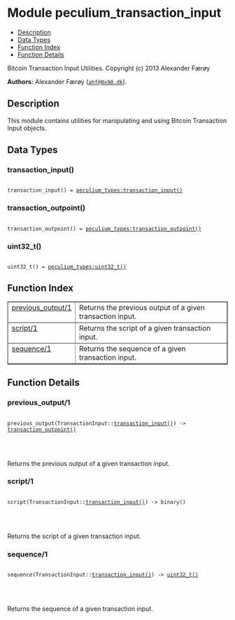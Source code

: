 

# Module peculium_transaction_input #
* [Description](#description)
* [Data Types](#types)
* [Function Index](#index)
* [Function Details](#functions)


Bitcoin Transaction Input Utilities.
Copyright (c)  2013 Alexander Færøy

__Authors:__ Alexander Færøy ([`ahf@0x90.dk`](mailto:ahf@0x90.dk)).
<a name="description"></a>

## Description ##
   This module contains utilities for manipulating and using Bitcoin
Transaction Input objects.
<a name="types"></a>

## Data Types ##




### <a name="type-transaction_input">transaction_input()</a> ###



<pre><code>
transaction_input() = <a href="peculium_types.md#type-transaction_input">peculium_types:transaction_input()</a>
</code></pre>





### <a name="type-transaction_outpoint">transaction_outpoint()</a> ###



<pre><code>
transaction_outpoint() = <a href="peculium_types.md#type-transaction_outpoint">peculium_types:transaction_outpoint()</a>
</code></pre>





### <a name="type-uint32_t">uint32_t()</a> ###



<pre><code>
uint32_t() = <a href="peculium_types.md#type-uint32_t">peculium_types:uint32_t()</a>
</code></pre>


<a name="index"></a>

## Function Index ##


<table width="100%" border="1" cellspacing="0" cellpadding="2" summary="function index"><tr><td valign="top"><a href="#previous_output-1">previous_output/1</a></td><td>Returns the previous output of a given transaction input.</td></tr><tr><td valign="top"><a href="#script-1">script/1</a></td><td>Returns the script of a given transaction input.</td></tr><tr><td valign="top"><a href="#sequence-1">sequence/1</a></td><td>Returns the sequence of a given transaction input.</td></tr></table>


<a name="functions"></a>

## Function Details ##

<a name="previous_output-1"></a>

### previous_output/1 ###


<pre><code>
previous_output(TransactionInput::<a href="#type-transaction_input">transaction_input()</a>) -&gt; <a href="#type-transaction_outpoint">transaction_outpoint()</a>
</code></pre>

<br></br>


Returns the previous output of a given transaction input.
<a name="script-1"></a>

### script/1 ###


<pre><code>
script(TransactionInput::<a href="#type-transaction_input">transaction_input()</a>) -&gt; binary()
</code></pre>

<br></br>


Returns the script of a given transaction input.
<a name="sequence-1"></a>

### sequence/1 ###


<pre><code>
sequence(TransactionInput::<a href="#type-transaction_input">transaction_input()</a>) -&gt; <a href="#type-uint32_t">uint32_t()</a>
</code></pre>

<br></br>


Returns the sequence of a given transaction input.
